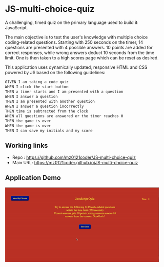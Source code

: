 # JS-multi-choice-quiz

A challenging, timed quiz on the primary language used to build it: JavaScript.  

The main objective is to test the user's knowledge with multiple choice coding-related questions. Starting with 250 seconds on the timer, 14 questions are presented with 4 possible answers. 10 points are added for correct responses, while wrong answers deduct 10 seconds from the time limit. One is then taken to a high scores page which can be reset as desired.  

This application uses dynamically updated, responsive HTML and CSS powered by JS based on the following guidelines:

```
GIVEN I am taking a code quiz
WHEN I click the start button
THEN a timer starts and I am presented with a question
WHEN I answer a question
THEN I am presented with another question
WHEN I answer a question incorrectly
THEN time is subtracted from the clock
WHEN all questions are answered or the timer reaches 0
THEN the game is over
WHEN the game is over
THEN I can save my initials and my score
```

## Working links
* Repo : https://github.com/mz0121coder/JS-multi-choice-quiz
* Main URL: https://mz0121coder.github.io/JS-multi-choice-quiz

## Application Demo
![JS-multi-choice-quiz-demo](assets/JS-multi-choice-quiz-demo.gif)